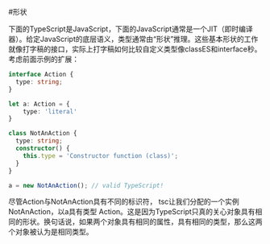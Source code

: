 #形状

下面的TypeScript是JavaScript，下面的JavaScript通常是一个JIT（即时编译器）。给定JavaScript的底层语义，类型通常由“形状”推理。这些基本形状的工作就像打字稿的接口，实际上打字稿如何比较自定义类型像classES和interface秒。
考虑前面示例的扩展：
```ts
interface Action {
  type: string;
}

let a: Action = {
    type: 'literal' 
}

class NotAnAction {
  type: string;
  constructor() {
    this.type = 'Constructor function (class)';
  }
}

a = new NotAnAction(); // valid TypeScript!
```
尽管Action与NotAnAction具有不同的标识符， tsc让我们分配的一个实例NotAnAction，以a具有类型 Action。这是因为TypeScript只真的关心对象具有相同的形状。换句话说，如果两个对象具有相同的属性，具有相同的类型，那么这两个对象被认为是相同类型。
